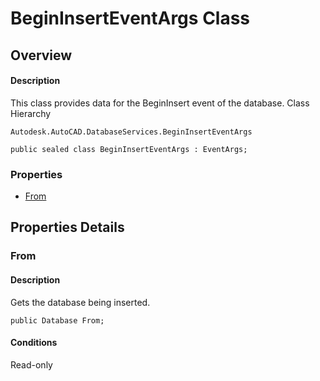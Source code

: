 # BeginInsertEventArgs Class

## Overview

#### Description
This class provides data for the BeginInsert event of the database.
Class Hierarchy
```text
Autodesk.AutoCAD.DatabaseServices.BeginInsertEventArgs
```

```text
public sealed class BeginInsertEventArgs : EventArgs;
```

### Properties

- [From](#from)


## Properties Details

### From

#### Description
Gets the database being inserted.
```text
public Database From;
```

#### Conditions
Read-only